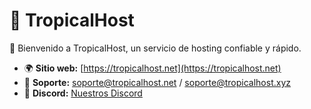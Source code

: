 # 🌴 TropicalHost 
🚀 Bienvenido a TropicalHost, un servicio de hosting confiable y rápido.  

- 🌍 **Sitio web:** [https://tropicalhost.net](https://tropicalhost.net)  
- 📩 **Soporte:** soporte@tropicalhost.net / soporte@tropicalhost.xyz
- 📌 **Discord:** [Nuestros Discord](--) 
